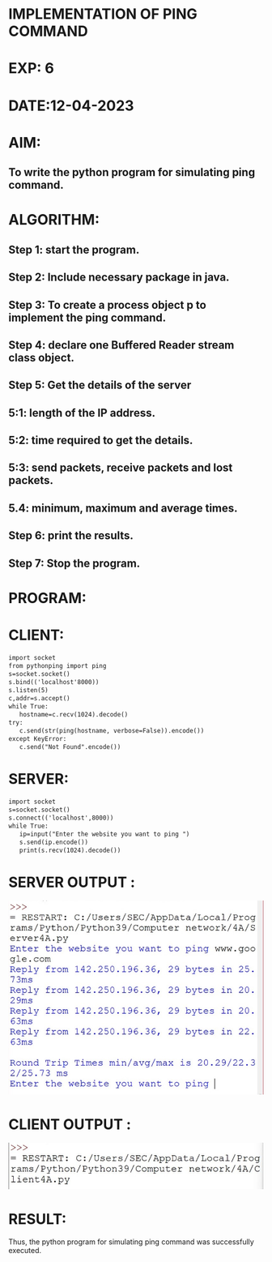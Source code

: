 # IMPLEMENTATION OF PING COMMAND

# EXP: 6
# DATE:12-04-2023
# AIM:
## To write the python program for simulating ping command.
# ALGORITHM:
## Step 1: start the program.
## Step 2: Include necessary package in java.
## Step 3: To create a process object p to implement the ping command.
## Step 4: declare one Buffered Reader stream class object.
## Step 5: Get the details of the server
   ## 5:1: length of the IP address.
   ## 5:2: time required to get the details.
   ## 5:3: send packets, receive packets and lost packets.
   ## 5.4: minimum, maximum and average times.
## Step 6: print the results.
## Step 7: Stop the program.
# PROGRAM:
# CLIENT:
```python3
import socket
from pythonping import ping
s=socket.socket()
s.bind(('localhost'8000))
s.listen(5)
c,addr=s.accept()
while True:
   hostname=c.recv(1024).decode()
try:
   c.send(str(ping(hostname, verbose=False)).encode())
except KeyError:
   c.send("Not Found".encode())
```
# SERVER:
```python3
import socket
s=socket.socket()
s.connect(('localhost',8000))
while True:
   ip=input("Enter the website you want to ping ")
   s.send(ip.encode())
   print(s.recv(1024).decode())
```
# SERVER OUTPUT :
![output](S5.jpg)
# CLIENT OUTPUT :
![output](C5.jpg)

# RESULT:
Thus, the python program for simulating ping command was successfully executed.
